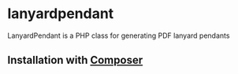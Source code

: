 # lanyardpendant
LanyardPendant is a PHP class for generating PDF lanyard pendants

## Installation with [Composer](https://packagist.org/packages/setasign/fpdi)
